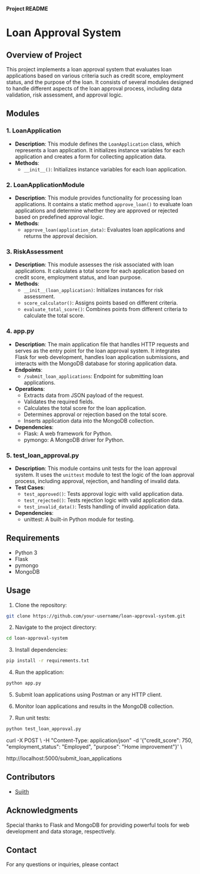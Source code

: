 **Project README**

# Loan Approval System

## Overview of Project

This project implements a loan approval system that evaluates loan applications based on various criteria such as credit score, employment status, and the purpose of the loan. It consists of several modules designed to handle different aspects of the loan approval process, including data validation, risk assessment, and approval logic.

## Modules

### 1. LoanApplication

- **Description**: This module defines the `LoanApplication` class, which represents a loan application. It initializes instance variables for each application and creates a form for collecting application data.
- **Methods**:
  - `__init__()`: Initializes instance variables for each loan application.
  
### 2. LoanApplicationModule

- **Description**: This module provides functionality for processing loan applications. It contains a static method `approve_loan()` to evaluate loan applications and determine whether they are approved or rejected based on predefined approval logic.
- **Methods**:
  - `approve_loan(application_data)`: Evaluates loan applications and returns the approval decision.

### 3. RiskAssessment

- **Description**: This module assesses the risk associated with loan applications. It calculates a total score for each application based on credit score, employment status, and loan purpose.
- **Methods**:
  - `__init__(loan_application)`: Initializes instances for risk assessment.
  - `score_calculator()`: Assigns points based on different criteria.
  - `evaluate_total_score()`: Combines points from different criteria to calculate the total score.

### 4. app.py

- **Description**: The main application file that handles HTTP requests and serves as the entry point for the loan approval system. It integrates Flask for web development, handles loan application submissions, and interacts with the MongoDB database for storing application data.
- **Endpoints**:
  - `/submit_loan_applications`: Endpoint for submitting loan applications.
- **Operations**:
  - Extracts data from JSON payload of the request.
  - Validates the required fields.
  - Calculates the total score for the loan application.
  - Determines approval or rejection based on the total score.
  - Inserts application data into the MongoDB collection.
- **Dependencies**:
  - Flask: A web framework for Python.
  - pymongo: A MongoDB driver for Python.
  
### 5. test_loan_approval.py

- **Description**: This module contains unit tests for the loan approval system. It uses the `unittest` module to test the logic of the loan approval process, including approval, rejection, and handling of invalid data.
- **Test Cases**:
  - `test_approved()`: Tests approval logic with valid application data.
  - `test_rejected()`: Tests rejection logic with valid application data.
  - `test_invalid_data()`: Tests handling of invalid application data.
- **Dependencies**:
  - unittest: A built-in Python module for testing.

## Requirements

- Python 3
- Flask
- pymongo
- MongoDB

## Usage

1. Clone the repository:

```bash
git clone https://github.com/your-username/loan-approval-system.git
```

2. Navigate to the project directory:

```bash
cd loan-approval-system
```

3. Install dependencies:

```bash
pip install -r requirements.txt
```

4. Run the application:

```bash
python app.py
```

5. Submit loan applications using Postman or any HTTP client.

6. Monitor loan applications and results in the MongoDB collection.

7. Run unit tests:

```bash
python test_loan_approval.py
```
curl -X POST \ -H "Content-Type: application/json" \-d '{"credit_score": 750, "employment_status": "Employed", "purpose": "Home improvement"}' \
     
http://localhost:5000/submit_loan_applications


## Contributors

- [Sujith](https://github.com/sujithreddy001)

## Acknowledgments

Special thanks to Flask and MongoDB for providing powerful tools for web development and data storage, respectively.

## Contact

For any questions or inquiries, please contact 

